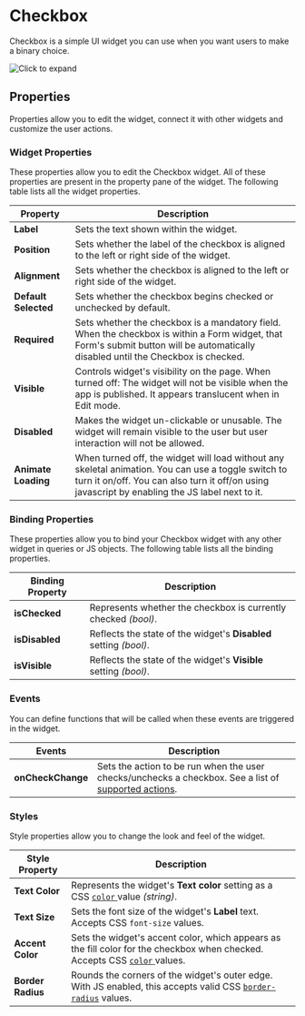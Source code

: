 # Checkbox

Checkbox is a simple UI widget you can use when you want users to make a binary choice.

![Click to expand](../../.gitbook/assets/checkbox.gif)

## Properties

Properties allow you to edit the widget, connect it with other widgets and customize the user actions.

### Widget Properties

These properties allow you to edit the Checkbox widget. All of these properties are present in the property pane of the widget. The following table lists all the widget properties.

| Property             | Description                                                                                                                                                                                            |
| -------------------- | ------------------------------------------------------------------------------------------------------------------------------------------------------------------------------------------------------ |
| **Label**            | Sets the text shown within the widget.                                                                                                                                                                 |
| **Position**         | Sets whether the label of the checkbox is aligned to the left or right side of the widget.                                                                                                             |
| **Alignment**        | Sets whether the checkbox is aligned to the left or right side of the widget.                                                                                                                          |
| **Default Selected** | Sets whether the checkbox begins checked or unchecked by default.                                                                                                                                      |
| **Required**         | Sets whether the checkbox is a mandatory field. When the checkbox is within a Form widget, that Form's submit button will be automatically disabled until the Checkbox is checked.                     |
| **Visible**          | Controls widget's visibility on the page. When turned off: The widget will not be visible when the app is published. It appears translucent when in Edit mode.                                         |
| **Disabled**         | Makes the widget un-clickable or unusable. The widget will remain visible to the user but user interaction will not be allowed.                                                                        |
| **Animate Loading**  | When turned off, the widget will load without any skeletal animation. You can use a toggle switch to turn it on/off. You can also turn it off/on using javascript by enabling the JS label next to it. |

### Binding Properties

These properties allow you to bind your Checkbox widget with any other widget in queries or JS objects. The following table lists all the binding properties.

| Binding Property | Description                                                       |
| ---------------- | ----------------------------------------------------------------- |
| **isChecked**    | Represents whether the checkbox is currently checked _(bool)_.    |
| **isDisabled**   | Reflects the state of the widget's **Disabled** setting _(bool)_. |
| **isVisible**    | Reflects the state of the widget's **Visible** setting _(bool)_.  |

### Events

You can define functions that will be called when these events are triggered in the widget.

| Events            | Description                                                                                                              |
| ----------------- | ------------------------------------------------------------------------------------------------------------------------ |
| **onCheckChange** | Sets the action to be run when the user checks/unchecks a checkbox. See a list of [supported actions](broken-reference). |

### Styles

Style properties allow you to change the look and feel of the widget.

| Style Property    | Description                                                                                                                                                                          |
| ----------------- | ------------------------------------------------------------------------------------------------------------------------------------------------------------------------------------ |
| **Text Color**    | Represents the widget's **Text color** setting as a CSS [`color` ](https://developer.mozilla.org/en-US/docs/Web/CSS/color)value _(string)_.                                          |
| **Text Size**     | Sets the font size of the widget's **Label** text. Accepts CSS `font-size` values.                                                                                                   |
| **Accent Color**  | Sets the widget's accent color, which appears as the fill color for the checkbox when checked. Accepts CSS [`color` ](https://developer.mozilla.org/en-US/docs/Web/CSS/color)values. |
| **Border Radius** | Rounds the corners of the widget's outer edge. With JS enabled, this accepts valid CSS [`border-radius`](https://developer.mozilla.org/en-US/docs/Web/CSS/border-radius) values.     |
